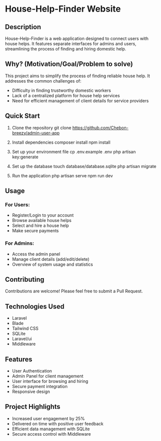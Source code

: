 # House-Help-Finder Website

## Description
House-Help-Finder is a web application designed to connect users with house helps. It features separate interfaces for admins and users, streamlining the process of finding and hiring domestic help.

## Why? (Motivation/Goal/Problem to solve)
This project aims to simplify the process of finding reliable house help. It addresses the common challenges of:
- Difficulty in finding trustworthy domestic workers
- Lack of a centralized platform for house help services
- Need for efficient management of client details for service providers

## Quick Start
1. Clone the repository
   git clone https://github.com/Chebon-breezy/admin-user-app
2. Install dependencies                                                                                                                                                    composer install
   npm install
3. Set up your environment file                                                                                                                                            cp .env.example .env
   php artisan key:generate
4. Set up the database                                                                                                                                                    touch database/database.sqlite
    php artisan migrate

5. Run the application
   php artisan serve
   npm run dev

## Usage
### For Users:
- Register/Login to your account
- Browse available house helps
- Select and hire a house help
- Make secure payments

### For Admins:
- Access the admin panel
- Manage client details (add/edit/delete)
- Overview of system usage and statistics

## Contributing
Contributions are welcome! Please feel free to submit a Pull Request.

## Technologies Used
- Laravel
- Blade
- Tailwind CSS
- SQLite
- Laravel/ui
- Middleware

## Features
- User Authentication
- Admin Panel for client management
- User interface for browsing and hiring
- Secure payment integration
- Responsive design

## Project Highlights
- Increased user engagement by 25%
- Delivered on time with positive user feedback
- Efficient data management with SQLite
- Secure access control with Middleware

